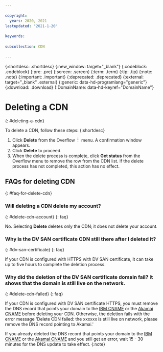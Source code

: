 ```yaml
---

copyright:
  years: 2020, 2021
lastupdated: "2021-1-20"

keywords:

subcollection: CDN

---
```

{:shortdesc: .shortdesc}
{:new_window: target="_blank"}
{:codeblock: .codeblock}
{:pre: .pre}
{:screen: .screen}
{:term: .term}
{:tip: .tip}
{:note: .note}
{:important: .important}
{:deprecated: .deprecated}
{:external: target="_blank" .external}
{:generic: data-hd-programlang="generic"}
{:download: .download}
{:DomainName: data-hd-keyref="DomainName"}

# Deleting a CDN
{: #deleting-a-cdn}

To delete a CDN, follow these steps:
{:shortdesc}

1. Click **Delete** from the Overflow ![Overflow menu](images/overflow.png) menu. A confirmation window appears.
2. Click **Delete** to proceed.
3. When the delete process is complete, click **Get status** from the Overflow menu to remove the row from the CDN list. If the delete process has not completed, this action has no effect.

## FAQs for deleting CDN
{: #faq-for-delete-cdn}

### Will deleting a CDN delete my account?
{: #delete-cdn-account}
{: faq}

No. Selecting **Delete** deletes only the CDN; it does not delete your account.

### Why is the DV SAN certificate CDN still there after I deleted it?
{: #dv-san-certificate}
{: faq}

If your CDN is configured with HTTPS with DV SAN certificate, it can take up to five hours to complete the deletion process.

### Why did the deletion of the DV SAN certificate domain fail? It shows that the domain is still live on the network.
{: #delete-cdn-failed}
{: faq}

If your CDN is configured with DV SAN certificate HTTPS, you must remove the DNS record that points your domain to the [IBM CNAME](/docs/CDN?topic=CDN-getting-to-running-status#ibm-cname) or the [Akamai CNAME](/docs/CDN?topic=CDN-getting-to-running-status#akamai-cname) before deleting your CDN. Otherwise, the deletion fails with the error message 'Delete CDN failed: the xxxxxx is still live on network, please remove the DNS record pointing to Akamai.'

If you already deleted the DNS record that points your domain to the [IBM CNAME](/docs/CDN?topic=CDN-getting-to-running-status#ibm-cname) or the [Akamai CNAME](/docs/CDN?topic=CDN-getting-to-running-status#akamai-cname) and you still get an error, wait 15 - 30 minutes for the DNS update to take effect.
{:note}
